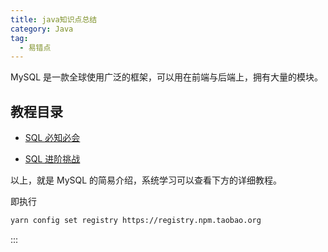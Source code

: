 ```yaml
---
title: java知识点总结
category: Java
tag:
  - 易错点
---
```


MySQL 是一款全球使用广泛的框架，可以用在前端与后端上，拥有大量的模块。

<!-- more -->

## 教程目录

- [SQL 必知必会](niuke-sql.md)

- [SQL 进阶挑战](Niuke-SQL-Advanced.md)

<!-- - [Node.js 环境](environment.md)

- [编程](program.md)

- [Node.js CJS 模块](cjs.md) -->

以上，就是 MySQL 的简易介绍，系统学习可以查看下方的详细教程。

<!-- ## 初学者教程

- [Node.js 入门](https://www.nodebeginner.org/index-zh-cn.html)

- [W3CSchool](https://www.w3cschool.cn/nodejs/)

## 官方文档

- [地址](https://nodejs.org/dist/latest-v14.x/docs/api/)

## Yarn

快速、可靠、安全的依赖管理工具。

- Yarn 缓存了每个下载过的包，所以再次使用时无需重复下载。同时利用并行下载以最大化资源利用率，因此安装速度更快。
- 在执行代码之前，Yarn 会通过算法校验每个安装包的完整性。
- 使用详细、简洁的锁文件格式和明确的安装算法，Yarn 能够保证在不同系统上无差异的工作。

- [下载地址](https://www.yarnpkg.com/zh-Hans/docs/install#windows-stable)
- [官方文档](https://www.yarnpkg.com/zh-Hans/docs)

### 命令

- `yarn install`: 执行安装

- `yarn upgrade`: 执行升级

- `yarn add <package>`: 添加一个包

- `yarn config set cache-folder <path>`: 更改缓存文件夹

- `yarn config set registry <registry>`: 更改源

  ::: tip

  在国内，建议换成淘宝源 <https://registry.npm.taobao.org> -->

即执行

```sh
yarn config set registry https://registry.npm.taobao.org
```

:::
